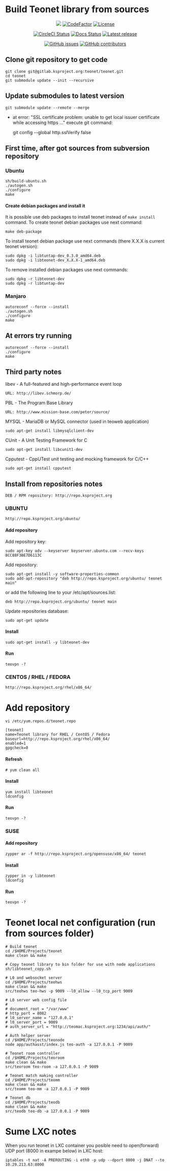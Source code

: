 # Build Teonet library from sources

<p align="center">
<a href="https://www.codacy.com/gh/teonet-co/teonet/dashboard?utm_source=github.com&amp;utm_medium=referral&amp;utm_content=teonet-co/teonet&amp;utm_campaign=Badge_Grade"><img src="https://app.codacy.com/project/badge/Grade/e33f91daebdb4df39dd908402dbf37d9"/></a>
<a href="https://www.codefactor.io/repository/github/teonet-co/teonet"><img src="https://www.codefactor.io/repository/github/teonet-co/teonet/badge" alt="CodeFactor" /></a>
<a href="https://github.com/teonet-co/teonet/blob/develop/COPYING"><img src="https://img.shields.io/badge/license-GPLv3-green" alt="License" /></a>
</p>

<p align="center">
<a href="https://circleci.com/gh/teonet-co/workflows/teonet"><img src="https://img.shields.io/circleci/build/github/teonet-co/teonet.svg?label=circleci" alt="CircleCI Status" /></a>
<a href="https://teonet-co.github.io/teonet/"><img src="https://codedocs.xyz/teonet-co/teonet.svg" alt="Docs Status" /></a>
<a href="https://github.com/teonet-co/teonet/releases/latest"><img src="https://img.shields.io/github/release/teonet-co/teonet.svg?maxAge=600" alt="Latest release" /></a>
</p>
<p align="center">
<a href="https://github.com/teonet-co/teonet/issues"><img alt="GitHub issues" src="https://img.shields.io/github/issues/teonet-co/teonet"></a>
<a href="https://github.com/teonet-co/teonet/graphs/contributors"><img alt="GitHub contributors" src="https://img.shields.io/github/contributors/teonet-co/teonet"></a>
</p>

## Clone git repository  to get code

    git clone git@gitlab.ksproject.org:teonet/teonet.git
    cd teonet
    git submodule update --init --recursive

## Update submodules to latest version

    git submodule update --remote --merge

* at error: "SSL certificate problem: unable to get local issuer 
certificate while accessing https ..." execute git command:

    git config --global http.sslVerify false

## First time, after got sources from subversion repository

### Ubuntu
    sh/build-ubuntu.sh
    ./autogen.sh
    ./configure
    make

#### Create debian packages and install it

It is possible use deb packages to install teonet instead of `make install` command. To create teonet debian packages use next command:

    make deb-package

To install teonet debian package use next commands (there X.X.X is current teonet version):

    sudo dpkg -i libtuntap-dev_0.3.0_amd64.deb
    sudo dpkg -i libteonet-dev_X.X.X-1_amd64.deb

 To remove installed debian packages use next commands:

    sudo dpkg -r libteonet-dev
    sudo dpkg -r libtuntap-dev

### Manjaro
    autoreconf --force --install
    ./autogen.sh
    ./configure
    make

## At errors try running

    autoreconf --force --install
    ./configure
    make

## Third party notes

libev - A full-featured and high-performance event loop

    URL: http://libev.schmorp.de/

PBL - The Program Base Library

    URL: http://www.mission-base.com/peter/source/

MYSQL - MariaDB or MySQL connector (used in teoweb application)

    sudo apt-get install libmysqlclient-dev

CUnit - A Unit Testing Framework for C

    sudo apt-get install libcunit1-dev

Cpputest - CppUTest unit testing and mocking framework for C/C++

    sudo apt-get install cpputest

## Install from repositories notes

    DEB / RPM repository: http://repo.ksproject.org

### UBUNTU

    http://repo.ksproject.org/ubuntu/

#### Add repository

Add repository key:  

    sudo apt-key adv --keyserver keyserver.ubuntu.com --recv-keys 8CC88F3BE7D6113C

Add repository:

    sudo apt-get install -y software-properties-common
    sudo add-apt-repository "deb http://repo.ksproject.org/ubuntu/ teonet main"

or add the following line to your /etc/apt/sources.list:  

    deb http://repo.ksproject.org/ubuntu/ teonet main

Update repositories database:

    sudo apt-get update

#### Install

    sudo apt-get install -y libteonet-dev

#### Run

    teovpn -?

### CENTOS / RHEL / FEDORA

    http://repo.ksproject.org/rhel/x86_64/

# Add repository

    vi /etc/yum.repos.d/teonet.repo

    [teonet]
    name=Teonet library for RHEL / CentOS / Fedora
    baseurl=http://repo.ksproject.org/rhel/x86_64/
    enabled=1
    gpgcheck=0

#### Refresh

    # yum clean all

#### Install

    yum install libteonet
    ldconfig 

#### Run

    teovpn -?

### SUSE

#### Add repository

    zypper ar -f http://repo.ksproject.org/opensuse/x86_64/ teonet

#### Install

    zypper in -y libteonet
    ldconfig

#### Run

    teovpn -?

# Teonet local net configuration (run from sources folder)

    # Build teonet
    cd /$HOME/Projects/teonet
    make clean && make

    # Copy teonet library to bin folder for use with node applications
    sh/libteonet_copy.sh

    # L0 and websocket server
    cd /$HOME/Projects/teohws
    make clean && make
    src/teohws teo-hws -p 9009 --l0_allow --l0_tcp_port 9009

    # L0 server web config file
    #
    # document_root = "/var/www"
    # http_port = 8082
    # l0_server_name = "127.0.0.1"
    # l0_server_port = 9009
    # auth_server_url = "http://teomac.ksproject.org:1234/api/auth/"

    # Auth helper server
    cd /$HOME/Projects/teonode
    node app/authasst/index.js teo-auth -a 127.0.0.1 -P 9009

    # Teonet room controller
    cd /$HOME/Projects/teoroom
    make clean && make
    src/teoroom teo-room -a 127.0.0.1 -P 9009

    # Teonet match making controller
    cd /$HOME/Projects/teomm
    make clean && make
    src/teomm teo-mm -a 127.0.0.1 -P 9009

    # Teonet db
    cd /$HOME/Projects/teodb
    make clean && make
    src/teodb teo-db -a 127.0.0.1 -P 9009

# Sume LXC notes

When you run teonet in LXC container you posible need to open(forward) UDP port (8000 in exampe below) in LXC host:

    iptables -t nat -A PREROUTING -i eth0 -p udp --dport 8000 -j DNAT --to 10.29.213.63:8000
